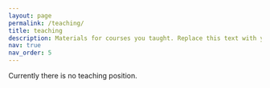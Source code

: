 ```yaml
---
layout: page
permalink: /teaching/
title: teaching
description: Materials for courses you taught. Replace this text with your description.
nav: true
nav_order: 5
---
```


Currently there is no teaching position.
